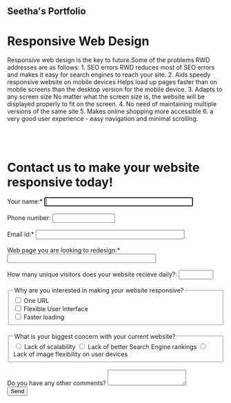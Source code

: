 ## Seetha's Portfolio
<html lang="en">
<head>
  <meta charset="utf-8">
</head>
<body>
<h1>Responsive Web Design</h1>
<p>
Responsive web design is the key to future.Some of the problems RWD addresses are as follows:
1. SEO errors
RWD reduces most of SEO errors and makes it easy for search engines to reach your site.
2. Aids speedy responsive website on mobile devices
Helps load up pages faster than on mobile screens than the desktop version for the mobile device.
3. Adapts to any screen size
No matter what the screen size is, the website will be displayed properly to fit on the screen.
4. No need of maintaining multiple versions of the same site
5. Makes online shopping more accessible
6. a very good user experience - easy navigation and minimal scrolling.
</p>
<br>
<br>
<h1> Contact us to make your website responsive today!</h1>
<form>
  <label>Your name:*
    <input type="text" name="name" size="40" autofocus required>
  </label>
  <br>
  <br>
  <label>Phone number:
    <input type="tel" name="phonenumber" size="15">
  </label>
  <br>
  <br>
  <label>Email id:*
    <input type="email" name="email" size="40" pattern="[a-z0-9._%+-]+@[a-z0-9.-]+\.[a-z]{2,3}$" title="characters@characters.domain" required>
  </label>
  <br>
  <br>
  <label>Web page you are looking to redesign:*
    <input type="url" name="webpage" size="40" required>
  </label>
  <br>
  <br>
  <label>
    How many unique visitors does your website recieve daily?:
    <input type="number" name="NoofVisitors" min="1" max="10000" size="6" required>
  </label>
  <br>
  <br>
  <fieldset>
    <legend>Why are you interested in making your website responsive?</legend>
    <label>
      <input type="checkbox" name="WhyRWD" value="OneURL">
      One URL
    </label>
    <br>
    <label>
      <input type="checkbox" name="WhyRWD" value="Flex">
      Flexible User Interface
    </label>
    <br>
    <label>
      <input type="checkbox" name="WhyRWD" value="Fast">
      Faster loading
    </label>
  </fieldset>
 <br>
  <fieldset>
    <legend>What is your biggest concern with your current website?</legend>
    <label>
      <input type="radio" name="concern" value="Scalability" required>
      Lack of scalability
    </label>
    <label>
      <input type="radio" name="concern" value="SEO" required>
      Lack of better Search Engine rankings
    </label>
    <label>
      <input type="radio" name="concern" value="UI" required>
      Lack of image flexibility on user devices
    </label>
  </fieldset>
  <br>
  <label>Do you have any other comments?
    <textarea name="comments"></textarea>
  </label>
<br>
  <input type="submit" name="submit" width="48" height="48" value="Send">
</form>
</body>
</html>
